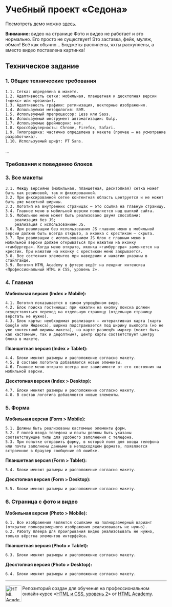 # Учебный проект «Седона»

Посмотреть демо можно [здесь.](https://maxlindr.github.io/sedona-demo/index.html)

__Внимание:__ видео на странице Фото и видео не работает и это нормально. Его просто не существует! Это заставка, фейк, муляж, обман! Всё как обычно… Бюджеты распилены, яхты раскуплены, а вместо видео поставлена картинка!

## Техническое задание

### 1. Общие технические требования

    1.1. Сетка: определена в макете.
    1.2. Адаптивность сетки: мобильная, планшетная и десктопная версии («фикс» или «резина»).
    1.3. Адаптивность графики: ретинизация, векторные изображения.
    1.4. Используемая методология: БЭМ.
    1.5. Используемый препроцессор: Less или Sass.
    1.6. Используемый инструмент автоматизации: Gulp.
    1.7. Используемые фреймворки: нет.
    1.8. Кроссбраузерность: Chrome, Firefox, Safari.
    1.9. Типографика: частично определена в макете (прочее — на усмотрение разработчика).
    1.10. Используемый шрифт: PT Sans.

...

### Требования к поведению блоков

### 3. Все макеты

    3.1. Между версиями (мобильная, планшетная, десктопная) сетка может быть как резиновой, так и фиксированной.
    3.2. При фиксированной сетке контентная область центруется и не может быть уже макетной ширины.
    3.3. Логотип на внутренних страницах — это ссылка на главную страницу.
    3.4. Главное меню в мобильной версии появляется над шапкой сайта.
    3.5. Мобильное меню может быть реализовано двумя способами:
        реализация без JS;
        реализация с использованием JS.
    3.6. При реализации без использования JS главное меню в мобильной версии должно быть всегда открыто, а иконка с крестиком — скрыта.
    3.7. При реализации с использованием JS блок с главным меню в мобильной версии должен открываться при нажатии на иконку «гамбургера». Когда меню открыто, иконка «гамбургера» заменяется на крестик. При нажатии на иконку с крестиком меню закрывается.
    3.8. Все состояния элементов при наведении и нажатии указаны в стайлгайде.
    3.9. Логотип HTML Academy в футере ведёт на лендинг интенсива «Профессиональный HTML и CSS, уровень 2».

### 4. Главная

__Мобильная версия (Index > Mobile):__

    4.1. Логотип показывается в самом упрощённом виде.
    4.2. Блок поиска гостиницы: при нажатии на кнопку поиска должен осуществляться переход на отдельную страницу (отдельную страницу верстать не нужно).
    4.3. Блок карты: необходимая реализация — интерактивная карта (карты Google или Яндекса), ширина подстраивается под ширину вьюпорта (но не уже контентной ширины макета), на карте размещён маркер (может быть как кастомным, так и дефолтным), центр карты соответствует центру блока в макете.

__Планшетная версия (Index > Tablet):__

    4.4. Блоки меняют размеры и расположение согласно макету.
    4.5. В составе логотипа добавляются новые элементы.
    4.6. Главное меню открыто всегда вне зависимости от его состояния на мобильной версии.

__Десктопная версия (Index > Desktop):__

    4.7. Блоки меняют размеры и расположение согласно макету.
    4.8. В состав логотипа добавляются новые элементы.

### 5. Форма

__Мобильная версия (Form > Mobile):__

    5.1. Должны быть реализованы кастомные элементы форм.
    5.2. У полей ввода телефона и почты должны быть указаны соответствующие типы для удобного заполнения с телефона.
    5.3. При попытке отправить форму, в которой поля для ввода телефона или почты заполнены данными в неподходящем формате, появляется встроенное в браузер сообщение об ошибке.

__Планшетная версия (Form > Tablet):__

    5.4. Блоки меняют размеры и расположение согласно макету.

__Десктопная версия (Form > Desktop):__

    5.5. Блоки меняют размеры и расположение согласно макету.

### 6. Страница с фото и видео

__Мобильная версия (Photo > Mobile):__

    6.1. Все изображения являются ссылками на полноразмерный вариант (открытие полноразмерного изображения реализовывать не нужно).
    6.2. Работу плеера для проигрывания видео реализовывать не нужно, только вёрстка элементов интерфейса.

__Планшетная версия (Photo > Tablet):__

    6.3. Блоки меняют размеры и расположение согласно макету.

__Десктопная версия (Photo > Desktop):__

    6.4. Блоки меняют размеры и расположение согласно макету.

---

<a href="https://htmlacademy.ru/intensive/adaptive"><img align="left" width="50" height="50" alt="HTML Academy" src="https://up.htmlacademy.ru/static/img/intensive/adaptive/logo-for-github-2.png"></a>

Репозиторий создан для обучения на профессиональном онлайн‑курсе «[HTML и CSS, уровень 2](https://htmlacademy.ru/intensive/adaptive)» от [HTML Academy](https://htmlacademy.ru).

[travis-image]: https://travis-ci.com/htmlacademy-adaptive/1449935-sedona-20.svg?branch=master
[travis-url]: https://travis-ci.com/htmlacademy-adaptive/1449935-sedona-20
[dependency-image]: https://david-dm.org/htmlacademy-adaptive/1449935-sedona-20/dev-status.svg?style=flat-square
[dependency-url]: https://david-dm.org/htmlacademy-adaptive/1449935-sedona-20?type=dev
